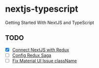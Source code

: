 # nextjs-typescript

Getting Started With NextJS and TypeScript

## TODO

- [x] [Connect NextJS with Redux](https://stackoverflow.com/questions/52095681/using-react-redux-with-next-js)
- [ ] [Config Redux Saga](https://github.com/bmealhouse/next-redux-saga)
- [ ] [Fix Material UI Issue className](https://github.com/mui-org/material-ui/tree/master/examples/nextjs)
